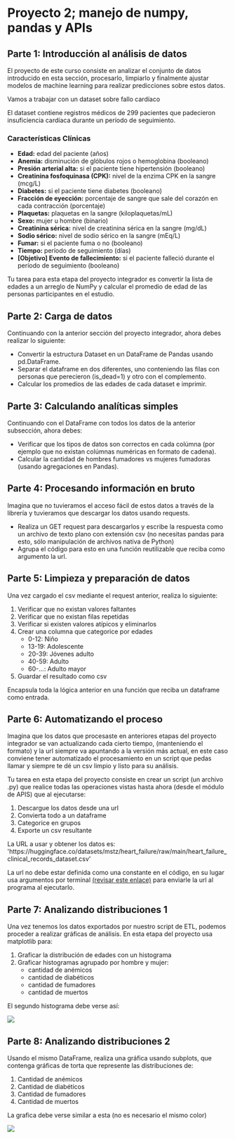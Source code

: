 <h1> Proyecto 2; manejo de numpy, pandas y APIs</h1>

<h2>Parte 1: Introducción al análisis de datos</h2>

<p>El proyecto de este curso consiste en analizar el conjunto de datos introducido en esta sección, procesarlo, limpiarlo y finalmente ajustar modelos de machine learning para realizar predicciones sobre estos datos.</p>

<p>Vamos a trabajar con un dataset sobre fallo cardíaco</p>
<p>El dataset contiene registros médicos de 299 pacientes que padecieron insuficiencia cardíaca durante un período de seguimiento.</p>

<h3>Características Clínicas</h3>

<ul>
    <li><strong>Edad:</strong> edad del paciente (años)</li>
    <li><strong>Anemia:</strong> disminución de glóbulos rojos o hemoglobina (booleano)</li>
    <li><strong>Presión arterial alta:</strong> si el paciente tiene hipertensión (booleano)</li>
    <li><strong>Creatinina fosfoquinasa (CPK):</strong> nivel de la enzima CPK en la sangre (mcg/L)</li>
    <li><strong>Diabetes:</strong> si el paciente tiene diabetes (booleano)</li>
    <li><strong>Fracción de eyección:</strong> porcentaje de sangre que sale del corazón en cada contracción (porcentaje)</li>
    <li><strong>Plaquetas:</strong> plaquetas en la sangre (kiloplaquetas/mL)</li>
    <li><strong>Sexo:</strong> mujer u hombre (binario)</li>
    <li><strong>Creatinina sérica:</strong> nivel de creatinina sérica en la sangre (mg/dL)</li>
    <li><strong>Sodio sérico:</strong> nivel de sodio sérico en la sangre (mEq/L)</li>
    <li><strong>Fumar:</strong> si el paciente fuma o no (booleano)</li>
    <li><strong>Tiempo:</strong> período de seguimiento (días)</li>
    <li><strong>[Objetivo] Evento de fallecimiento:</strong> si el paciente falleció durante el período de seguimiento (booleano)</li>
</ul>

<p>Tu tarea para esta etapa del proyecto integrador es convertir la lista de edades a un arreglo de NumPy y calcular el promedio de edad de las personas participantes en el estudio.</p>

<h2>Parte 2: Carga de datos</h2>

<p>Continuando con la anterior sección del proyecto integrador, ahora debes realizar lo siguiente:</p>
<ul>
    <li>Convertir la estructura Dataset en un DataFrame de Pandas usando pd.DataFrame.</li>
    <li>Separar el dataframe en dos diferentes, uno conteniendo las filas con personas que perecieron (is_dead=1) y otro con el complemento.</li>
    <li>Calcular los promedios de las edades de cada dataset e imprimir.</li>
</ul>

<h2>Parte 3: Calculando analíticas simples</h2>

<p>Continuando con el DataFrame con todos los datos de la anterior subsección, ahora debes:</p>
<ul>
    <li>Verificar que los tipos de datos son correctos en cada colúmna (por ejemplo que no existan colúmnas numéricas en formato de cadena).</li>
    <li>Calcular la cantidad de hombres fumadores vs mujeres fumadoras (usando agregaciones en Pandas).</li>
</ul>

<h2>Parte 4: Procesando información en bruto</h2>

<p>Imagina que no tuvieramos el acceso fácil de estos datos a través de la librería y tuvieramos que descargar los datos usando requests.</p>

<ul>
    <li>Realiza un GET request para descargarlos y escribe la respuesta como un archivo de texto plano con extensión csv (no necesitas pandas para esto, sólo manipulación de archivos nativa de Python)</li>
    <li>Agrupa el código para esto en una función reutilizable que reciba como argumento la url.</li>
</ul>

<h2>Parte 5: Limpieza y preparación de datos</h2>

<p>Una vez cargado el csv mediante el request anterior, realiza lo siguiente:</p>

<ol>
    <li>Verificar que no existan valores faltantes</li>
    <li>Verificar que no existan filas repetidas</li>
    <li>Verificar si existen valores atípicos y eliminarlos</li>
    <li>Crear una columna que categorice por edades
        <ul>
                <li>0-12: Niño</li>
                <li>13-19: Adolescente</li>
                <li>20-39: Jóvenes adulto</li>
                <li>40-59: Adulto</li>
                <li>60-...: Adulto mayor</li>
        </ul>
    </li>
    <li>Guardar el resultado como csv</li>
</ol>

<p>Encapsula toda la lógica anterior en una función que reciba un dataframe como entrada.</p>

<h2>Parte 6: Automatizando el proceso</h2>

<p>Imagina que los datos que procesaste en anteriores etapas del proyecto integrador se van actualizando cada cierto tiempo, (manteniendo el formato) y la url siempre va apuntando a la versión más actual, en este caso conviene tener automatizado el procesamiento en un script que pedas llamar y siempre te dé un csv limpio y listo para su análisis.</p>

<p>Tu tarea en esta etapa del proyecto consiste en crear un script (un archivo .py) que realice todas las operaciones vistas hasta ahora (desde el módulo de APIS) que al ejecutarse:</p>

<ol>
    <li>Descargue los datos desde una url</li>
    <li>Convierta todo a un dataframe</li>
    <li>Categorice en grupos</li>
    <li>Exporte un csv resultante</li>
</ol>

<p>La URL a usar y obtener los datos es: 'https://huggingface.co/datasets/mstz/heart_failure/raw/main/heart_failure_clinical_records_dataset.csv'</p>

<p>La url no debe estar definida como una constante en el código, en su lugar usa argumentos por terminal <a href='https://www.geeksforgeeks.org/how-to-use-sys-argv-in-python/'>(revisar este enlace)<a> para enviarle la url al programa al ejecutarlo.</p>

<h2>Parte 7: Analizando distribuciones 1</h2>
<p>Una vez tenemos los datos exportados por nuestro script de ETL, podemos proceder a realizar gráficas de análisis. En esta etapa del proyecto usa matplotlib para:</p>

<ol>
    <li>Graficar la distribución de edades con un histograma</li>
    <li>Graficar histogramas agrupado por hombre y mujer:
        <ul>
                <li>cantidad de anémicos</li>
                <li>cantidad de diabéticos</li>
                <li>cantidad de fumadores</li>
                <li>cantidad de muertos</li>
        </ul>
    </li>
</ol>

<p>El segundo histograma debe verse así:</p>
<img src="https://media.ada-school.org/5fcd3ac12b22eab4d301d819/61345ed31a244b00166eb22c/figure_1-9757dc9d-1ae7-47b3-b30b-ba9aa6afcfd5.png" />


<h2>Parte 8: Analizando distribuciones 2</h2>

<p>Usando el mismo DataFrame, realiza una gráfica usando subplots, que contenga gráficas de torta que represente las distribuciones de:</p>

<ol>
    <li>Cantidad de anémicos</li>
    <li>Cantidad de diabéticos</li>
    <li>Cantidad de fumadores</li>
    <li>Cantidad de muertos</li>
</ol>
<p>La grafica debe verse similar a esta (no es necesario el mismo color)</p>
<img src="https://media.ada-school.org/5fcd3ac12b22eab4d301d819/61345ed31a244b00166eb22c/figure_2-32e72543-83e1-4fe3-9a16-80976778b67e.png" />

